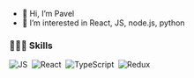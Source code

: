 - 👋 Hi, I’m Pavel
- 👀 I’m interested in React, JS, node.js, python

### 🧑🏻‍💻 Skills
![JS](https://img.shields.io/badge/-JavaScript-999999?logo=javascript&logoColor=F7DF1E&style=flat)&nbsp;
![React](https://img.shields.io/badge/-React-999999?logo=react&logoColor=04a4d0&style=flat)&nbsp;
![TypeScript](https://img.shields.io/badge/-TypeScript-999999?logo=typescript&logoColor=007ACC&style=flat)&nbsp;
![Redux](https://img.shields.io/badge/-Redux-999999?logo=redux&logoColor=764ABC&style=flat)&nbsp;
